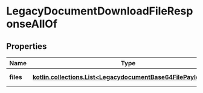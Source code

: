 
# LegacyDocumentDownloadFileResponseAllOf

## Properties
Name | Type | Description | Notes
------------ | ------------- | ------------- | -------------
**files** | [**kotlin.collections.List&lt;LegacydocumentBase64FilePayloadItem&gt;**](LegacydocumentBase64FilePayloadItem.md) | Array of documents |  [optional]



